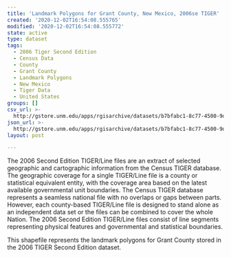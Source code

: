```yaml
---
title: 'Landmark Polygons for Grant County, New Mexico, 2006se TIGER'
created: '2020-12-02T16:54:08.555765'
modified: '2020-12-02T16:54:08.555772'
state: active
type: dataset
tags:
  - 2006 Tiger Second Edition
  - Census Data
  - County
  - Grant County
  - Landmark Polygons
  - New Mexico
  - Tiger Data
  - United States
groups: []
csv_url: >-
  http://gstore.unm.edu/apps/rgisarchive/datasets/b7bfabc1-8c77-4500-9da3-7447a303b8b5/tgr2006se_gran_lpy.derived.csv
json_url: >-
  http://gstore.unm.edu/apps/rgisarchive/datasets/b7bfabc1-8c77-4500-9da3-7447a303b8b5/tgr2006se_gran_lpy.derived.json
layout: post

---
```

The 2006 Second Edition TIGER/Line files are an extract of selected geographic and cartographic information from the Census TIGER database.  The geographic coverage for a single TIGER/Line file is a county or statistical equivalent entity, with the coverage area based on the latest available governmental unit boundaries. The Census TIGER database represents a seamless national file with no overlaps or gaps between parts.  However, each county-based TIGER/Line file is designed to stand alone as an independent data set or the files can be combined to cover the whole Nation.  The 2006 Second Edition  TIGER/Line files consist of line segments representing physical features and governmental and statistical boundaries.  

This shapefile represents the landmark polygons for Grant County stored in the 2006 TIGER Second Edition dataset.
